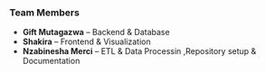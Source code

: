 
### Team Members
- **Gift Mutagazwa** – Backend & Database
- **Shakira** – Frontend & Visualization
- **Nzabinesha Merci** – ETL & Data Processin ,Repository setup & Documentation
